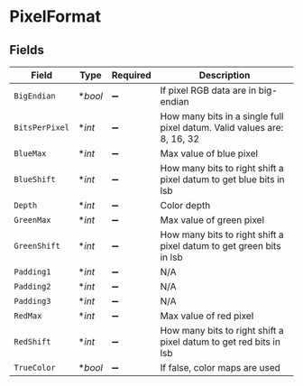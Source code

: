 # PixelFormat


## Fields

| Field                                                                   | Type                                                                    | Required                                                                | Description                                                             |
| ----------------------------------------------------------------------- | ----------------------------------------------------------------------- | ----------------------------------------------------------------------- | ----------------------------------------------------------------------- |
| `BigEndian`                                                             | **bool*                                                                 | :heavy_minus_sign:                                                      | If pixel RGB data are in big-endian                                     |
| `BitsPerPixel`                                                          | **int*                                                                  | :heavy_minus_sign:                                                      | How many bits in a single full pixel datum. Valid values are: 8, 16, 32 |
| `BlueMax`                                                               | **int*                                                                  | :heavy_minus_sign:                                                      | Max value of blue pixel                                                 |
| `BlueShift`                                                             | **int*                                                                  | :heavy_minus_sign:                                                      | How many bits to right shift a pixel datum to get blue bits in lsb      |
| `Depth`                                                                 | **int*                                                                  | :heavy_minus_sign:                                                      | Color depth                                                             |
| `GreenMax`                                                              | **int*                                                                  | :heavy_minus_sign:                                                      | Max value of green pixel                                                |
| `GreenShift`                                                            | **int*                                                                  | :heavy_minus_sign:                                                      | How many bits to right shift a pixel datum to get green bits in lsb     |
| `Padding1`                                                              | **int*                                                                  | :heavy_minus_sign:                                                      | N/A                                                                     |
| `Padding2`                                                              | **int*                                                                  | :heavy_minus_sign:                                                      | N/A                                                                     |
| `Padding3`                                                              | **int*                                                                  | :heavy_minus_sign:                                                      | N/A                                                                     |
| `RedMax`                                                                | **int*                                                                  | :heavy_minus_sign:                                                      | Max value of red pixel                                                  |
| `RedShift`                                                              | **int*                                                                  | :heavy_minus_sign:                                                      | How many bits to right shift a pixel datum to get red bits in lsb       |
| `TrueColor`                                                             | **bool*                                                                 | :heavy_minus_sign:                                                      | If false, color maps are used                                           |